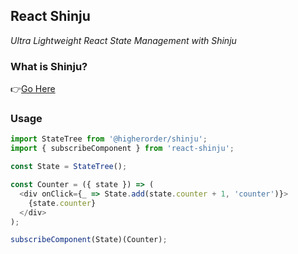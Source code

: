 ## React Shinju

_Ultra Lightweight React State Management with Shinju_

### What is Shinju?

👉[Go Here](https://github.com/rajatsharma305/shinju)

### Usage

```js
import StateTree from '@higherorder/shinju';
import { subscribeComponent } from 'react-shinju';

const State = StateTree();

const Counter = ({ state }) => (
  <div onClick={_ => State.add(state.counter + 1, 'counter')}>
    {state.counter}
  </div>
);

subscribeComponent(State)(Counter);
```
